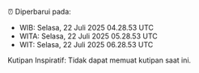 ⏰ Diperbarui pada:
- WIB: Selasa, 22 Juli 2025 04.28.53 UTC
- WITA: Selasa, 22 Juli 2025 05.28.53 UTC
- WIT: Selasa, 22 Juli 2025 06.28.53 UTC

Kutipan Inspiratif:
Tidak dapat memuat kutipan saat ini.

